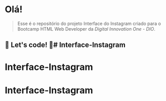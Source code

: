 # Olá! 



> Esse é o repositório do projeto Interface do Instagram criado para o Bootcamp HTML Web Developer da *Digital Innovation One - DIO*.





## 🚀 Let's code! 🚀# Interface-Instagram
# Interface-Instagram
# Interface-Instagram
